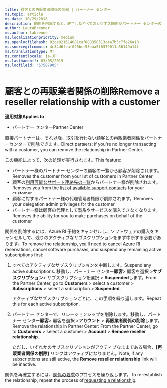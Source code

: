 ```yaml
---
title: 顧客との再販業者関係の削除 | パートナー センター
ms.topic: article
ms.date: 10/29/2018
description: 関係を削除すると、終了したすべてのビジネス関係がパートナー センターのビューから削除されます。
author: LauraBrenner
ms.author: labrenne
ms.localizationpriority: medium
ms.openlocfilehash: 02ce021614081caf088358513c4a7b5c7fe26a10
ms.sourcegitcommit: 4c34d6fcaf020bcc53eaa5f0379011a56149a14f
ms.translationtype: MT
ms.contentlocale: ja-JP
ms.lasthandoff: 03/05/2019
ms.locfileid: "57587905"
---
```

# <a name="remove-a-reseller-relationship-with-a-customer"></a><span data-ttu-id="2c77c-103">顧客との再販業者関係の削除</span><span class="sxs-lookup"><span data-stu-id="2c77c-103">Remove a reseller relationship with a customer</span></span>

<span data-ttu-id="2c77c-104">**適用対象**</span><span class="sxs-lookup"><span data-stu-id="2c77c-104">**Applies to**</span></span>

-   <span data-ttu-id="2c77c-105">パートナー センター</span><span class="sxs-lookup"><span data-stu-id="2c77c-105">Partner Center</span></span>

<span data-ttu-id="2c77c-106">直接パートナーは、それ以降、取引を行わない顧客との再販業者関係をパートナーセンターで削除できます。</span><span class="sxs-lookup"><span data-stu-id="2c77c-106">Direct partners: if you're no longer transacting with a customer, you can remove the relationship in Partner Center.</span></span> 

<span data-ttu-id="2c77c-107">この機能によって、次の処理が実行されます。</span><span class="sxs-lookup"><span data-stu-id="2c77c-107">This feature:</span></span>
*  <span data-ttu-id="2c77c-108">パートナー様のパートナー センターの顧客の一覧から顧客が削除されます。</span><span class="sxs-lookup"><span data-stu-id="2c77c-108">Removes the customer from your list of customers in Partner Center</span></span>
*  <span data-ttu-id="2c77c-109">顧客の[利用可能なサポート連絡先の一覧](assign-support-contacts.md)からパートナー様が削除されます。</span><span class="sxs-lookup"><span data-stu-id="2c77c-109">Removes you from the [list of available support contacts](assign-support-contacts.md) for your customer</span></span>
*  <span data-ttu-id="2c77c-110">顧客に対するパートナー様の代理管理者権限が削除されます。</span><span class="sxs-lookup"><span data-stu-id="2c77c-110">Removes your delegation admin privileges for the customer</span></span>
*  <span data-ttu-id="2c77c-111">パートナー様は顧客の代理として製品やサービスを購入できなくなります。</span><span class="sxs-lookup"><span data-stu-id="2c77c-111">Removes the ability for you to make purchases on behalf of the customer</span></span>

<span data-ttu-id="2c77c-112">関係を削除するには、Azure RI 予約をキャンセルし、ソフトウェアの購入をキャンセルして、残りのアクティブなサブスクリプションをまず中断する必要があります。</span><span class="sxs-lookup"><span data-stu-id="2c77c-112">To remove the relationship, you'll need to cancel Azure RI reservations, cancel software purchases, and suspend any remaining active subscriptions first:</span></span>
1. <span data-ttu-id="2c77c-113">すべてのアクティブなサブスクリプションを中断します。</span><span class="sxs-lookup"><span data-stu-id="2c77c-113">Suspend any active subscriptions.</span></span> <span data-ttu-id="2c77c-114">移動し、パートナー センター**顧客**> 顧客を選択 >**サブスクリプション**> サブスクリプションを選択 > **Suspended**します。</span><span class="sxs-lookup"><span data-stu-id="2c77c-114">From the Partner Center, go to **Customers** > select a customer > **Subscriptions** > select a subscription > **Suspended**.</span></span> 

   <span data-ttu-id="2c77c-115">アクティブなサブスクリプションごとに、この手順を繰り返します。</span><span class="sxs-lookup"><span data-stu-id="2c77c-115">Repeat this for each active subscription.</span></span>

2. <span data-ttu-id="2c77c-116">パートナー センターで、リレーションシップを削除します。移動し、パートナー センター**顧客**> 顧客を選択 >**アカウント** > **再販業者関係の削除**します。</span><span class="sxs-lookup"><span data-stu-id="2c77c-116">Remove the relationship in Partner Center: From the Partner Center, go to **Customers** > select a customer > **Account** > **Remove reseller relationship**.</span></span>

   <span data-ttu-id="2c77c-117">ただし、いずれかのサブスクリプションがアクティブなままである場合、**[再販業者関係の削除]** リンクはアクティブになりません。</span><span class="sxs-lookup"><span data-stu-id="2c77c-117">Note, if any subscriptions are still active, the **Remove reseller relationship** link will be inactive.</span></span> 

<span data-ttu-id="2c77c-118">関係を再確立するには、[関係の要求](request-a-relationship-with-a-customer.md)のプロセスを繰り返します。</span><span class="sxs-lookup"><span data-stu-id="2c77c-118">To re-establish the relationship, repeat the process of [requesting a relationship](request-a-relationship-with-a-customer.md).</span></span>
